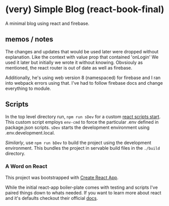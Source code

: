 # (very) Simple Blog (react-book-final)
A minimal blog using react and firebase.

## memos / notes 
The changes and updates that would be used later were dropped without explanation. Like the context with value prop that contained 'onLogin' We used it later but initially we wrote it without knowing.
Obvsiouly as mentioned, the react router is out of date as well as firebase.

Additionally, he's using web version 8 (namespaced) for firebase and I ran into webpack errors using that. I've had to follow firebase docs and change everything to module.

## Scripts

In the top level directory run, `npm run sDev` for a custom [react scripts start](https://blog.logrocket.com/everything-you-need-know-about-react-scripts/). This custom script employs `env-cmd` to force the particular .env defined in package.json scripts. `sDev` starts the development environment using .env.development.local.

_Similarly_, use `npm run bDev` to build the project using the development environment. This bundles the project in servable build files in the `./build` directory.

### A Word on React

This project was bootstrapped with [Create React App](https://github.com/facebook/create-react-app).

While the initial react-app boiler-plate comes with testing and scripts I've paired things down to whats needed. If you want to learn more about react and it's defaults checkout their official [docs](https://reactjs.org/docs/getting-started.html).
